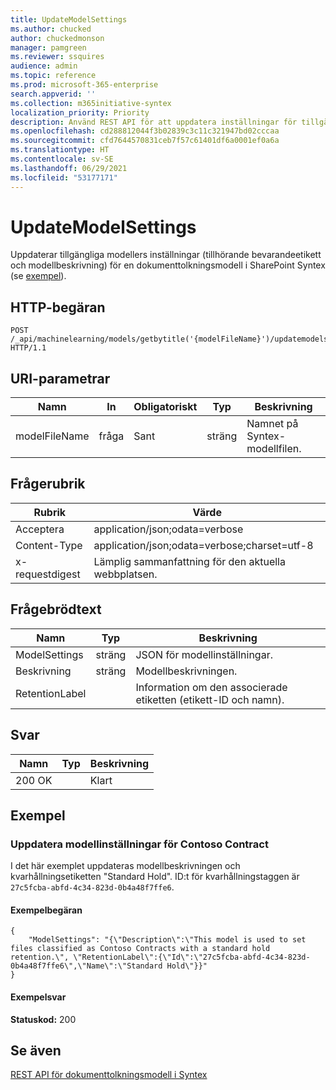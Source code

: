 ```yaml
---
title: UpdateModelSettings
ms.author: chucked
author: chuckedmonson
manager: pamgreen
ms.reviewer: ssquires
audience: admin
ms.topic: reference
ms.prod: microsoft-365-enterprise
search.appverid: ''
ms.collection: m365initiative-syntex
localization_priority: Priority
description: Använd REST API för att uppdatera inställningar för tillgängliga modeller för dokumenttolkningsmodell i SharePoint Syntex.
ms.openlocfilehash: cd288812044f3b02839c3c11c321947bd02cccaa
ms.sourcegitcommit: cfd7644570831ceb7f57c61401df6a0001ef0a6a
ms.translationtype: HT
ms.contentlocale: sv-SE
ms.lasthandoff: 06/29/2021
ms.locfileid: "53177171"
---
```

# <a name="updatemodelsettings"></a>UpdateModelSettings

Uppdaterar tillgängliga modellers inställningar (tillhörande bevarandeetikett och modellbeskrivning) för en dokumenttolkningsmodell i SharePoint Syntex (se [exempel](rest-updatemodelsettings-method.md#examples)).

## <a name="http-request"></a>HTTP-begäran

```HTTP
POST /_api/machinelearning/models/getbytitle('{modelFileName}')/updatemodelsettings HTTP/1.1
```

## <a name="uri-parameters"></a>URI-parametrar

|Namn |In |Obligatoriskt|Typ|Beskrivning|
|-----|---|--------|----|-----------|
|modelFileName|fråga|Sant|sträng|Namnet på Syntex-modellfilen.|

## <a name="request-headers"></a>Frågerubrik

| Rubrik | Värde |
|--------|-------|
|Acceptera|application/json;odata=verbose|
|Content-Type|application/json;odata=verbose;charset=utf-8|
|x-requestdigest|Lämplig sammanfattning för den aktuella webbplatsen.|

## <a name="request-body"></a>Frågebrödtext

|Namn    |Typ   |Beskrivning |
|--------|-------|-------|
|ModelSettings|sträng|JSON för modellinställningar.|
|Beskrivning|sträng|Modellbeskrivningen. |
|RetentionLabel| |Information om den associerade etiketten (etikett-ID och namn).|

## <a name="responses"></a>Svar

| Namn   | Typ  | Beskrivning|
|--------|-------|------------|
|200 OK| |Klart|

## <a name="examples"></a>Exempel

### <a name="update-model-settings-for-contoso-contract"></a>Uppdatera modellinställningar för Contoso Contract

I det här exemplet uppdateras modellbeskrivningen och kvarhållningsetiketten "Standard Hold". ID:t för kvarhållningstaggen är `27c5fcba-abfd-4c34-823d-0b4a48f7ffe6`.

#### <a name="sample-request"></a>Exempelbegäran

```HTTP
{
    "ModelSettings": "{\"Description\":\"This model is used to set files classified as Contoso Contracts with a standard hold retention.\", \"RetentionLabel\":{\"Id\":\"27c5fcba-abfd-4c34-823d-0b4a48f7ffe6\",\"Name\":\"Standard Hold\"}}"
}

```

#### <a name="sample-response"></a>Exempelsvar

**Statuskod:** 200

## <a name="see-also"></a>Se även

[REST API för dokumenttolkningsmodell i Syntex](syntex-model-rest-api.md)
